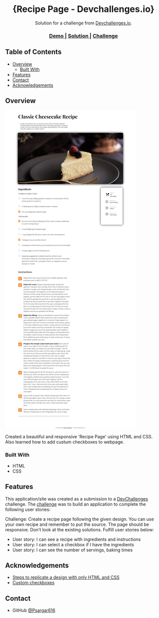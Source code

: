 <!-- Please update value in the {}  -->

<h1 align="center">{Recipe Page - Devchallenges.io}</h1>

<div align="center">
   Solution for a challenge from  <a href="http://devchallenges.io" target="_blank">Devchallenges.io</a>.
</div>

<div align="center">
  <h3>
    <a href="https://psargar616.github.io/recipe-page-master/">
      Demo
    </a>
    <span> | </span>
    <a href="https://github.com/Psargar616/recipe-page-master">
      Solution
    </a>
    <span> | </span>
    <a href="https://devchallenges.io/challenges/OEKdUZ6xs0h99C38XVht">
      Challenge
    </a>
  </h3>
</div>

<!-- TABLE OF CONTENTS -->

## Table of Contents

- [Overview](#overview)
  - [Built With](#built-with)
- [Features](#features)
- [Contact](#contact)
- [Acknowledgements](#acknowledgements)

<!-- OVERVIEW -->

## Overview

![screenshot](./screenshots/screencapture-my-recipe-page.png)

Created a beautiful and responsive 'Recipe Page' using HTML and CSS.
Also learned how to add custum checkboxes to webpage.

### Built With



- HTML
- CSS


## Features


This application/site was created as a submission to a [DevChallenges](https://devchallenges.io/challenges) challenge. The [challenge](https://devchallenges.io/challenges/TtUjDt19eIHxNQ4n5jps) was to build an application to complete the following user stories:

Challenge: Create a recipe page following the given design. You can use your own recipe and remember to put the source. The page should be responsive. Don’t look at the existing solutions. Fulfill user stories below:

- User story: I can see a recipe with ingredients and instructions
- User story: I can select a checkbox if I have the ingredients
- User story: I can see the number of servings, baking times


## Acknowledgements

<!-- This section should list any articles or add-ons/plugins that helps you to complete the project. This is optional but it will help you in the future. For exmpale -->

- [Steps to replicate a design with only HTML and CSS](https://devchallenges-blogs.web.app/how-to-replicate-design/)
- [Custom checkboxes](https://www.w3schools.com/howto/howto_css_custom_checkbox.asp)

## Contact

- GitHub [@Psargar616](https://github.com/Psargar616)


